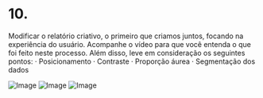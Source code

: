 # 10.
Modificar o relatório criativo, o primeiro que criamos juntos, focando na experiência do usuário. Acompanhe o vídeo para que você entenda o que foi feito neste processo. Além disso, leve em consideração os seguintes pontos:
· Posicionamento
· Contraste
· Proporção áurea
· Segmentação dos dados

![Image](https://github.com/user-attachments/assets/0d548ffe-dbea-4951-b214-4378a47c6ac1)
![Image](https://github.com/user-attachments/assets/51b1caca-ed9f-400c-97fe-79bd3702b4c0)
![Image](https://github.com/user-attachments/assets/49938d3e-32f8-4f95-8b98-79d3a6d73895)
